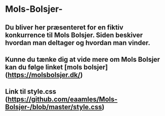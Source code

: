 # Mols-Bolsjer-
## Du bliver her præsenteret for en fiktiv konkurrence til Mols Bolsjer. Siden beskiver hvordan man deltager og hvordan man vinder. 
## Kunne du tænke dig at vide mere om Mols Bolsjer kan du følge linket [mols bolsjer] (https://molsbolsjer.dk/)
## Link til style.css (https://github.com/eaamles/Mols-Bolsjer-/blob/master/style.css)
